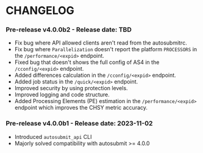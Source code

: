 # CHANGELOG

### Pre-release v4.0.0b2 - Release date: TBD

* Fix bug where API allowed clients aren't read from the autosubmitrc.
* Fix bug where `Parallelization` doesn't report the platform `PROCESSORS` in the `/performance/<expid>` endpoint.
* Fixed bug that doesn't shows the full config of AS4 in the `/cconfig/<expid>` endpoint.
* Added differences calculation in the `/cconfig/<expid>` endpoint.
* Added job status in the `/quick/<expid>` endpoint.
* Improved security by using protection levels.
* Improved logging and code structure.
* Added Processing Elements (PE) estimation in the `/performance/<expid>` endpoint which improves the CHSY metric accuracy.

### Pre-release v4.0.0b1 - Release date: 2023-11-02

* Introduced `autosubmit_api` CLI
* Majorly solved compatibility with autosubmit >= 4.0.0